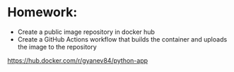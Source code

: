 # Homework:

- Create a public image repository in docker hub
- Create a GitHub Actions workflow that builds the container and uploads the image to the repository

https://hub.docker.com/r/gyanev84/python-app
